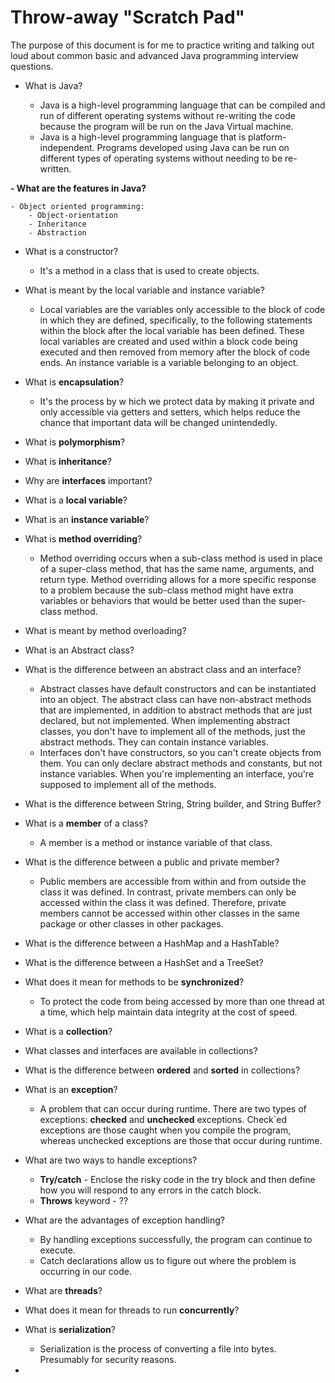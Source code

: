 # Throw-away "Scratch Pad"

The purpose of this document is for me to practice writing and talking out loud about common basic and advanced Java programming interview questions.

- What is Java? 

  - Java is a high-level programming language that can be compiled and run of different operating systems without re-writing the code because the program will be run on the Java Virtual machine.
  - Java is a high-level programming language that is platform-independent. Programs developed using Java can be run on different types of operating systems without needing to be re-written.

**- What are the features in Java?**

```
- Object oriented programming: 
    - Object-orientation 
    - Inheritance 
    - Abstraction
```

- What is a constructor?

  - It's a method in a class that is used to create objects.

- What is meant by the local variable and instance variable?

  - Local variables are the variables only accessible to the block of code in which they are defined, specifically, to the following statements within the block after the local variable has been defined. These local variables are created and used within a block code being executed and then removed from memory after the block of code ends. An instance variable is a variable belonging to an object.

- What is **encapsulation**?

  - It's the process by w hich we protect data by making it private and only accessible via getters and setters, which helps reduce the chance that important data will be changed unintendedly.

- What is **polymorphism**?

- What is **inheritance**?

- Why are **interfaces** important?

- What is a **local variable**?

- What is an **instance variable**?

- What is **method overriding**?

  - Method overriding occurs when a sub-class method is used in place of a super-class method, that has the same name, arguments, and return type. Method overriding allows for a more specific response to a problem because the sub-class method might have extra variables or behaviors that would be better used than the super-class method.

- What is meant by method overloading?

- What is an Abstract class?

- What is the difference between an abstract class and an interface?

  - Abstract classes have default constructors and can be instantiated into an object. The abstract class can have non-abstract methods that are implemented, in addition to abstract methods that are just declared, but not implemented. When implementing abstract classes, you don't have to implement all of the methods, just the abstract methods. They can contain instance variables.
  - Interfaces don't have constructors, so you can't create objects from them. You can only declare abstract methods and constants, but not instance variables. When you're implementing an interface, you're supposed to implement all of the methods.

- What is the difference between String, String builder, and String Buffer?

- What is a **member** of a class?

  - A member is a method or instance variable of that class.

- What is the difference between a public and private member?

  - Public members are accessible from within and from outside the class it was defined. In contrast, private members can only be accessed within the class it was defined. Therefore, private members cannot be accessed within other classes in the same package or other classes in other packages.

- What is the difference between a HashMap and a HashTable?

- What is the difference between a HashSet and a TreeSet?

- What does it mean for methods to be **synchronized**?
    - To protect the code from being accessed by more than one thread at a time, which help maintain data integrity at the cost of speed. 

- What is a **collection**?

- What classes and interfaces are available in collections?

- What is the difference between **ordered** and **sorted** in collections?

- What is an **exception**? 
    - A problem that can occur during runtime. There are two types of exceptions: **checked** and **unchecked** exceptions. Check`ed exceptions are those caught when you compile the program, whereas unchecked exceptions are those that occur during runtime. 

- What are two ways to handle exceptions? 
    - **Try/catch** - Enclose the risky code in the try block and then define how you will respond to any errors in the catch block. 
    - **Throws** keyword - ?? 

- What are the advantages of exception handling? 
    - By handling exceptions successfully, the program can continue to execute. 
    - Catch declarations allow us to figure out where the problem is occurring in our code. 

- What are **threads**? 

- What does it mean for threads to run **concurrently**? 

- What is **serialization**? 
  - Serialization is the process of converting a file into bytes. Presumably for security reasons. 

- 